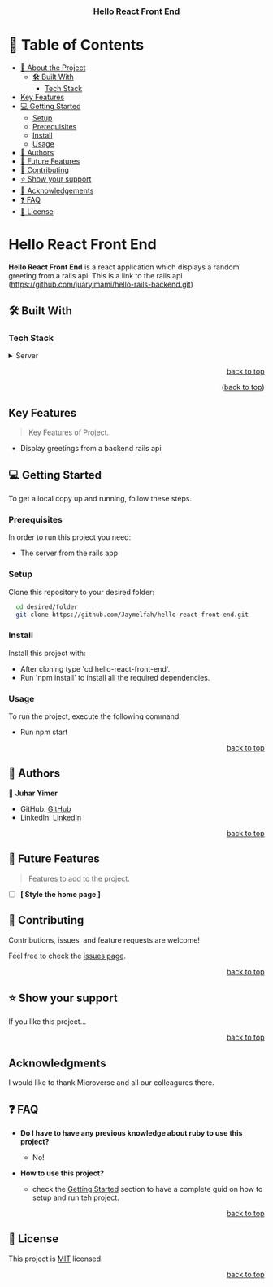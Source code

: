 <a name="readme-top"></a>

<div align="center">
  <h3><b>Hello React Front End</b></h3>
</div>

<!-- TABLE OF CONTENTS -->

# 📗 Table of Contents

- [📖 About the Project](#about-project)
  - [🛠 Built With](#built-with)
    - [Tech Stack](#tech-stack)
- [Key Features](#key-features) 
- [💻 Getting Started](#getting-started)
  - [Setup](#setup)
  - [Prerequisites](#prerequisites)
  - [Install](#install)
  - [Usage](#usage)
- [👥 Authors](#authors)
- [🔭 Future Features](#future-features)
- [🤝 Contributing](#contributing)
- [⭐️ Show your support](#support)
- [🙏 Acknowledgements](#acknowledgements)
- [❓ FAQ](#faq)
- [📝 License](#license)

<!-- PROJECT DESCRIPTION -->

# Hello React Front End <a name="about-project"></a>


**Hello React Front End** is a react application which displays a random greeting from a rails api.
This is a link to the rails api (https://github.com/juaryimami/hello-rails-backend.git)


## 🛠 Built With <a name="built-with"></a>

### Tech Stack <a name="tech-stack"></a>

<details>
  <summary>Server</summary>
  <ul>
    <li><a href="https://www.ruby-lang.org/en/">React</a></li>
  </ul>
</details>

<p align="right"><a href="#readme-top">back to top</a></p>


<p align="right">(<a href="#readme-top">back to top</a>)</p>

<!-- Key Features -->

## Key Features <a name="key-features"></a>

> Key Features of Project.
- Display greetings from a backend rails api


<!-- GETTING STARTED -->

## 💻 Getting Started <a name="getting-started"></a>

To get a local copy up and running, follow these steps.

### Prerequisites

In order to run this project you need:

- The server from the rails app


### Setup

Clone this repository to your desired folder:

```sh
  cd desired/folder
  git clone https://github.com/Jaymelfah/hello-react-front-end.git
```

### Install

Install this project with:

- After cloning type 'cd hello-react-front-end'.
- Run 'npm install' to install all the required dependencies.

### Usage

To run the project, execute the following command:
- Run npm start

<p align="right"><a href="#readme-top">back to top</a></p>

<!-- AUTHORS -->

## 👥 Authors <a name="authors"></a>

👤 **Juhar Yimer**

- GitHub: [GitHub](https://github.com/juaryimami)
- LinkedIn: [LinkedIn](https://www.linkedin.com/in/juhar-yimer/)


<p align="right"><a href="#readme-top">back to top</a></p>

<!-- FUTURE FEATURES -->

## 🔭 Future Features <a name="future-features"></a>

> Features to add to the project.
- [ ] **[ Style the home page ]**


<!-- CONTRIBUTING -->

## 🤝 Contributing <a name="contributing"></a>

Contributions, issues, and feature requests are welcome!

Feel free to check the [issues page](../../issues/).

<p align="right"><a href="#readme-top">back to top</a></p>

<!-- SUPPORT -->

## ⭐️ Show your support <a name="support"></a>

If you like this project...

<p align="right"><a href="#readme-top">back to top</a></p>

## Acknowledgments

I would like to thank Microverse and all our colleagures there.

<!-- FAQ (optional) -->

## ❓ FAQ <a name="faq"></a>

- **Do I have to have any previous knowledge about ruby to use this project?**

  - No!

- **How to use this project?**

  - check the [Getting Started](#getting-started) section to have a complete guid on how to setup and run teh project.

<p align="right"><a href="#readme-top">back to top</a></p>

<!-- LICENSE -->

## 📝 License <a name="license"></a>

This project is [MIT](./LICENSE) licensed.


<p align="right"><a href="#readme-top">back to top</a></p>
